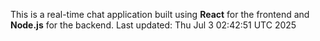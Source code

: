 This is a real-time chat application built using **React** for the frontend and **Node.js** for the backend.
Last updated: Thu Jul  3 02:42:51 UTC 2025

